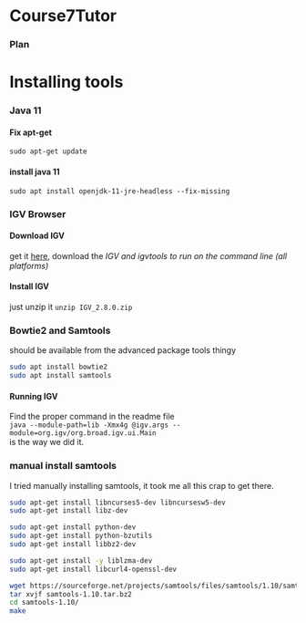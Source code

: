 # Course7Tutor

### Plan

# Installing tools

### Java 11

#### Fix apt-get
`sudo apt-get update`

#### install java 11
`sudo apt install openjdk-11-jre-headless --fix-missing`
### IGV Browser

#### Download IGV
get it [here](https://software.broadinstitute.org/software/igv/download), download the _IGV and igvtools to run on the command line (all platforms)_

#### Install IGV
just unzip it
```unzip IGV_2.8.0.zip```
### Bowtie2 and Samtools
should be available from the advanced package tools thingy

```bash
sudo apt install bowtie2
sudo apt install samtools
```

#### Running IGV
Find the proper command in the readme file  
`java --module-path=lib -Xmx4g @igv.args --module=org.igv/org.broad.igv.ui.Main`  
is the way we did it.             

### manual install samtools
I tried manually installing samtools, it took me all this crap to get there.
```bash
sudo apt-get install libncurses5-dev libncursesw5-dev
sudo apt-get install libz-dev

sudo apt-get install python-dev
sudo apt-get install python-bzutils
sudo apt-get install libbz2-dev

sudo apt-get install -y liblzma-dev
sudo apt-get install libcurl4-openssl-dev

wget https://sourceforge.net/projects/samtools/files/samtools/1.10/samtools-1.10.tar.bz2/download
tar xvjf samtools-1.10.tar.bz2
cd samtools-1.10/
make
```
